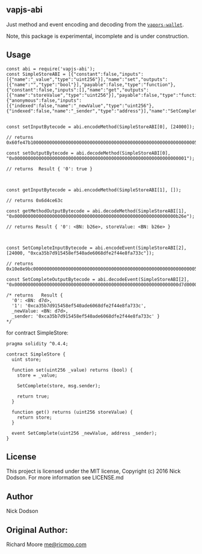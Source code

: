 ## vapjs-abi

Just method and event encoding and decoding from the [`vapors-wallet`](https://github.com/vaporsjs/vapors-wallet).

Note, this package is experimental, incomplete and is under construction.

## Usage

```
const abi = require('vapjs-abi');
const SimpleStoreABI = [{"constant":false,"inputs":[{"name":"_value","type":"uint256"}],"name":"set","outputs":[{"name":"","type":"bool"}],"payable":false,"type":"function"},{"constant":false,"inputs":[],"name":"get","outputs":[{"name":"storeValue","type":"uint256"}],"payable":false,"type":"function"},{"anonymous":false,"inputs":[{"indexed":false,"name":"_newValue","type":"uint256"},{"indexed":false,"name":"_sender","type":"address"}],"name":"SetComplete","type":"event"}];


const setInputBytecode = abi.encodeMethod(SimpleStoreABI[0], [24000]);

// returns 0x60fe47b10000000000000000000000000000000000000000000000000000000000005dc0

const setOutputBytecode = abi.decodeMethod(SimpleStoreABI[0], "0x0000000000000000000000000000000000000000000000000000000000000001");

// returns  Result { '0': true }



const getInputBytecode = abi.encodeMethod(SimpleStoreABI[1], []);

// returns 0x6d4ce63c

const getMethodOutputBytecode = abi.decodeMethod(SimpleStoreABI[1], "0x000000000000000000000000000000000000000000000000000000000000b26e");

// returns Result { '0': <BN: b26e>, storeValue: <BN: b26e> }



const SetCompleteInputBytecode = abi.encodeEvent(SimpleStoreABI[2], [24000, "0xca35b7d915458ef540ade6068dfe2f44e8fa733c"]);

// returns 0x10e8e9bc0000000000000000000000000000000000000000000000000000000000005dc0000000000000000000000000ca35b7d915458ef540ade6068dfe2f44e8fa733c

const SetCompleteOutputBytecode = abi.decodeEvent(SimpleStoreABI[2], "0x0000000000000000000000000000000000000000000000000000000000000d7d000000000000000000000000ca35b7d915458ef540ade6068dfe2f44e8fa733c");

/* returns   Result {
  '0': <BN: d7d>,
  '1': '0xca35b7d915458ef540ade6068dfe2f44e8fa733c',
  _newValue: <BN: d7d>,
  _sender: '0xca35b7d915458ef540ade6068dfe2f44e8fa733c' }
*/
```

for contract SimpleStore:

```
pragma solidity ^0.4.4;

contract SimpleStore {
  uint store;

  function set(uint256 _value) returns (bool) {
    store = _value;

    SetComplete(store, msg.sender);

    return true;
  }

  function get() returns (uint256 storeValue) {
    return store;
  }

  event SetComplete(uint256 _newValue, address _sender);
}
```

## License

This project is licensed under the MIT license, Copyright (c) 2016 Nick Dodson. For more information see LICENSE.md

## Author

Nick Dodson

## Original Author:

Richard Moore <me@ricmoo.com>
